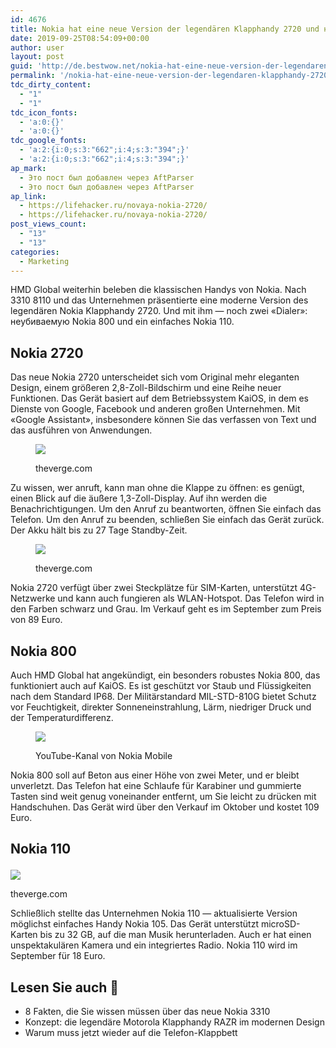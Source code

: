 ```yaml
---
id: 4676
title: Nokia hat eine neue Version der legendären Klapphandy 2720 und неубиваемую «Dialer»
date: 2019-09-25T08:54:09+00:00
author: user
layout: post
guid: 'http://de.bestwow.net/nokia-hat-eine-neue-version-der-legendaren-klapphandy-2720-und-%d0%bd%d0%b5%d1%83%d0%b1%d0%b8%d0%b2%d0%b0%d0%b5%d0%bc%d1%83%d1%8e-dialer/'
permalink: '/nokia-hat-eine-neue-version-der-legendaren-klapphandy-2720-und-%d0%bd%d0%b5%d1%83%d0%b1%d0%b8%d0%b2%d0%b0%d0%b5%d0%bc%d1%83%d1%8e-dialer/'
tdc_dirty_content:
  - "1"
  - "1"
tdc_icon_fonts:
  - 'a:0:{}'
  - 'a:0:{}'
tdc_google_fonts:
  - 'a:2:{i:0;s:3:"662";i:4;s:3:"394";}'
  - 'a:2:{i:0;s:3:"662";i:4;s:3:"394";}'
ap_mark:
  - Это пост был добавлен через AftParser
  - Это пост был добавлен через AftParser
ap_link:
  - https://lifehacker.ru/novaya-nokia-2720/
  - https://lifehacker.ru/novaya-nokia-2720/
post_views_count:
  - "13"
  - "13"
categories:
  - Marketing
---
```

HMD Global weiterhin beleben die klassischen Handys von Nokia. Nach 3310 8110 und das Unternehmen präsentierte eine moderne Version des legendären Nokia Klapphandy 2720. Und mit ihm — noch zwei «Dialer»: неубиваемую Nokia 800 und ein einfaches Nokia 110.

## Nokia 2720

Das neue Nokia 2720 unterscheidet sich vom Original mehr eleganten Design, einem größeren 2,8-Zoll-Bildschirm und eine Reihe neuer Funktionen. Das Gerät basiert auf dem Betriebssystem KaiOS, in dem es Dienste von Google, Facebook und anderen großen Unternehmen. Mit «Google Assistant», insbesondere können Sie das verfassen von Text und das ausführen von Anwendungen.<figure>

![](http://de.bestwow.net/wp-content/uploads/2019/09/-1.jpg) <figcaption>theverge.com</figcaption></figure> 

Zu wissen, wer anruft, kann man ohne die Klappe zu öffnen: es genügt, einen Blick auf die äußere 1,3-Zoll-Display. Auf ihn werden die Benachrichtigungen. Um den Anruf zu beantworten, öffnen Sie einfach das Telefon. Um den Anruf zu beenden, schließen Sie einfach das Gerät zurück. Der Akku hält bis zu 27 Tage Standby-Zeit.<figure>

![](http://de.bestwow.net/wp-content/uploads/2019/09/-2.jpg) <figcaption>theverge.com</figcaption></figure> 

Nokia 2720 verfügt über zwei Steckplätze für SIM-Karten, unterstützt 4G-Netzwerke und kann auch fungieren als WLAN-Hotspot. Das Telefon wird in den Farben schwarz und Grau. Im Verkauf geht es im September zum Preis von 89 Euro.

## Nokia 800

Auch HMD Global hat angekündigt, ein besonders robustes Nokia 800, das funktioniert auch auf KaiOS. Es ist geschützt vor Staub und Flüssigkeiten nach dem Standard IP68. Der Militärstandard MIL-STD-810G bietet Schutz vor Feuchtigkeit, direkter Sonneneinstrahlung, Lärm, niedriger Druck und der Temperaturdifferenz.<figure>

![](http://de.bestwow.net/wp-content/uploads/2019/09/-3.jpg) <figcaption>YouTube-Kanal von Nokia Mobile</figcaption></figure> 

Nokia 800 soll auf Beton aus einer Höhe von zwei Meter, und er bleibt unverletzt. Das Telefon hat eine Schlaufe für Karabiner und gummierte Tasten sind weit genug voneinander entfernt, um Sie leicht zu drücken mit Handschuhen. Das Gerät wird über den Verkauf im Oktober und kostet 109 Euro.

## Nokia 110<figure>

![](http://de.bestwow.net/wp-content/uploads/2019/09/-4.jpg) <figcaption>theverge.com</figcaption></figure> 

Schließlich stellte das Unternehmen Nokia 110 — aktualisierte Version möglichst einfaches Handy Nokia 105. Das Gerät unterstützt microSD-Karten bis zu 32 GB, auf die man Musik herunterladen. Auch er hat einen unspektakulären Kamera und ein integriertes Radio. Nokia 110 wird im September für 18 Euro.

<div>
  <h2 class="read-also__title">
    <span>Lesen Sie auch</span> <span>🧐 </span>
  </h2>
  
  <ul class="read-also__list">
    <li>
      8 Fakten, die Sie wissen müssen über das neue Nokia 3310
    </li>
    <li>
      Konzept: die legendäre Motorola Klapphandy RAZR im modernen Design
    </li>
    <li>
      Warum muss jetzt wieder auf die Telefon-Klappbett
    </li>
  </ul>
</div>